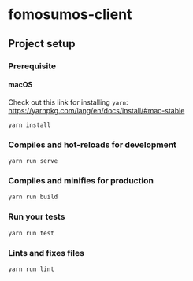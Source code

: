 # fomosumos-client

## Project setup

### Prerequisite
#### macOS
Check out this link for installing `yarn`: https://yarnpkg.com/lang/en/docs/install/#mac-stable

```
yarn install
```

### Compiles and hot-reloads for development
```
yarn run serve
```

### Compiles and minifies for production
```
yarn run build
```

### Run your tests
```
yarn run test
```

### Lints and fixes files
```
yarn run lint
```
